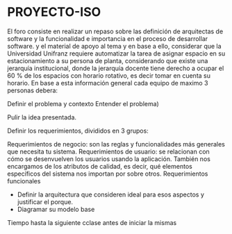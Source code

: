 # PROYECTO-ISO
El foro consiste en realizar un repaso sobre las definición de arquitectas de software y la funcionalidad e importancia en el proceso de desarrollar software.  y el material de apoyo al tema y en base a ello, considerar que la Universidad Unifranz requiere automatizar la tarea de asignar espacio en su estacionamiento a su persona de planta, considerando que existe una jerarquía institucional, donde la jerarquía docente tiene derecho a ocupar el 60 % de los espacios con horario rotativo, es decir tomar en cuenta su horario.
En base a esta información general cada equipo de maximo 3 personas debera: 

Definir el problema y contexto Entender el problema) 

Pulir la idea presentada.

Definir los requerimientos, divididos en 3 grupos:

Requerimientos de negocio: son las reglas y funcionalidades más generales que necesita tu sistema.
Requerimientos de usuario: se relacionan con cómo se desenvuelven los usuarios usando la aplicación. También nos encargamos de los atributos de calidad, es decir, qué elementos específicos del sistema nos importan por sobre otros.
Requerimientos funcionales
- Definir la arquitectura que consideren ideal para esos aspectos y justificar el porque.
- Diagramar su modelo base

Tiempo hasta la siguiente cclase antes de iniciar la mismas
